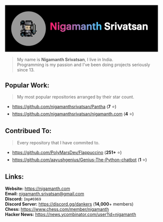 <img src='./header.png'>

> My name is **Nigamanth Srivatsan**, I live in India. <br>
> Programming is my passion and I've been doing projects seriously since 13. 

## Popular Work:
> My most popular repositories arranged by their star count.

* https://github.com/nigamanthsrivatsan/Pantha (**7** ⭐)
* https://github.com/nigamanthsrivatsan/nigamanth.com (**4** ⭐)

## Contribued To:
> Every repository that I have commited to. 

* https://github.com/PolyMarsDev/Flappuccino (**251+** ⭐)
* https://github.com/aayushgenius/Genius-The-Python-chatbot (**1** ⭐)

## Links:

**Website:** https://nigamanth.com <br>
**Email:** nigamanth.srivatsan@gmail.com <br>
**Discord:** `Imp#6969` <br>
**Discord Server:** https://discord.gg/dankers (**14,000**+ members) <br>
**Chess:** https://www.chess.com/member/nigamanth <br>
**Hacker News:** https://news.ycombinator.com/user?id=nigamanth
